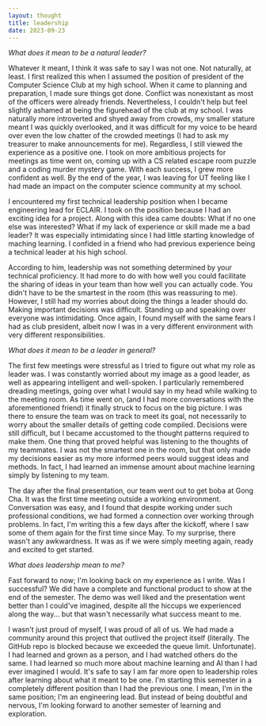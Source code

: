 ```yaml
---
layout: thought
title: leadership
date: 2023-09-23
---
```


*What does it mean to be a natural leader?*

Whatever it meant, I think it was safe to say I was not one. Not naturally, at least. I first realized this when I assumed the position of president of the Computer Science Club at my high school. When it came to planning and preparation, I made sure things got done. Conflict was nonexistant as most of the officers were already friends. Nevertheless, I couldn't help but feel slightly ashamed at being the figurehead of the club at my school. I was naturally more introverted and shyed away from crowds, my smaller stature meant I was quickly overlooked, and it was difficult for my voice to be heard over even the low chatter of the crowded meetings (I had to ask my treasurer to make announcements for me). Regardless, I still viewed the experience as a positive one. I took on more ambitious projects for meetings as time went on, coming up with a CS related escape room puzzle and a coding murder mystery game. With each success, I grew more confident as well. By the end of the year, I was leaving for UT feeling like I had made an impact on the computer science community at my school.

I encountered my first technical leadership position when I became engineering lead for ECLAIR. I took on the position because I had an exciting idea for a project. Along with this idea came doubts: What if no one else was interested? What if my lack of experience or skill made me a bad leader? It was especially intimidating since I had little starting knowledge of maching learning. I confided in a friend who had previous experience being a technical leader at his high school.

According to him, leadership was not something determined by your technical proficiency. It had more to do with how well you could facilitate the sharing of ideas in your team than how well you can actually code. You didn't have to be the smartest in the room (this was reassuring to me). However, I still had my worries about doing the things a leader should do. Making important decisions was difficult. Standing up and speaking over everyone was intimidating. Once again, I found myself with the same fears I had as club president, albeit now I was in a very different environment with very different responsibilities.

*What does it mean to be a leader in general?*

The first few meetings were stressful as I tried to figure out what my role as leader was. I was constantly worried about my image as a good leader, as well as appearing intelligent and well-spoken. I particularly remembered dreading meetings, going over what I would say in my head while walking to the meeting room. As time went on, (and I had more conversations with the aforementioned friend) it finally struck to focus on the big picture. I was there to ensure the team was on track to meet its goal, not necessarily to worry about the smaller details of getting code compiled. Decisions were still difficult, but I became accustomed to the thought patterns required to make them. One thing that proved helpful was listening to the thoughts of my teammates. I was not the smartest one in the room, but that only made my decisions easier as my more informed peers would suggest ideas and methods. In fact, I had learned an immense amount about machine learning simply by listening to my team.

The day after the final presentation, our team went out to get boba at Gong Cha. It was the first time meeting outside a working environment. Conversation was easy, and I found that despite working under such professional conditions, we had formed a connection over working through problems. In fact, I'm writing this a few days after the kickoff, where I saw some of them again for the first time since May. To my surprise, there wasn't any awkwardness. It was as if we were simply meeting again, ready and excited to get started.

*What does leadership mean to me?*

Fast forward to now; I'm looking back on my experience as I write. Was I successful? We did have a complete and functional product to show at the end of the semester. The demo was well liked and the presentation went better than I could've imagined, despite all the hiccups we experienced along the way... but that wasn't necessarily what success meant to me.

I wasn't just proud of myself, I was proud of all of us. We had made a community around this project that outlived the project itself (literally. The GitHub repo is blocked because we exceeded the queue limit. Unfortunate). I had learned and grown as a person, and I had watched others do the same. I had learned so much more about machine learning and AI than I had ever imagined I would. It's safe to say I am far more open to leadership roles after learning about what it meant to be one. I'm starting this semester in a completely different position than I had the previous one. I mean, I'm in the same position; I'm an engineering lead. But instead of being doubtful and nervous, I'm looking forward to another semester of learning and exploration.

